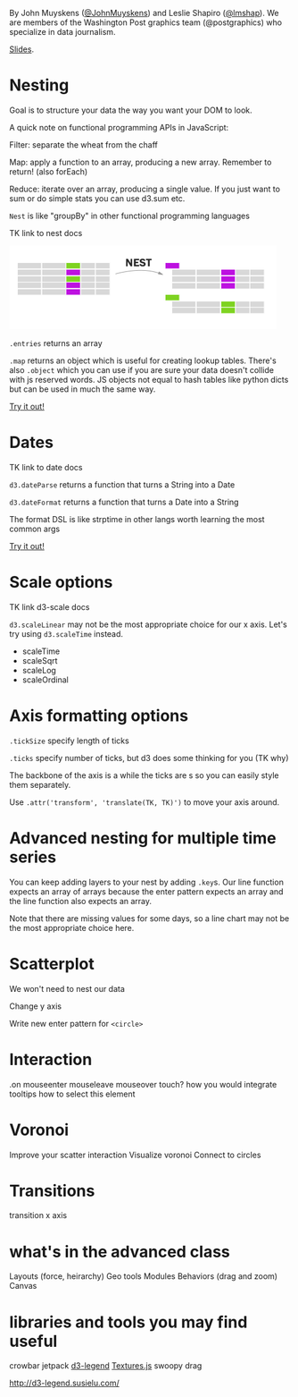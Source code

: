 
By John Muyskens ([@JohnMuyskens](twitter.com/johnmuyskens)) and Leslie Shapiro ([@lmshap](twitter.com/lmshap)). We are members of the Washington Post graphics team (@postgraphics) who specialize in data journalism.

[Slides](https://docs.google.com/presentation/d/1cAHnGb3YDaa3IHss3mP4a0gH_eDXY6BP-ous2bKY1BI/).

# Nesting
Goal is to structure your data the way you want your DOM to look.

A quick note on functional programming APIs in JavaScript:

Filter: separate the wheat from the chaff

Map: apply a function to an array, producing a new array. Remember to return! (also forEach)

Reduce: iterate over an array, producing a single value. If you just want to sum or do simple stats you can use d3.sum etc.

`Nest` is like "groupBy" in other functional programming languages

TK link to nest docs

![nest diagram](img/nest.png)

`.entries` returns an array

`.map` returns an object which is useful for creating lookup tables. There's also `.object` which you can use if you are sure your data doesn't collide with js reserved words. JS objects not equal to hash tables like python dicts but can be used in much the same way.

[Try it out!](http://bl.ocks.org/jmuyskens/raw/7afd1f9f2b6bd0b767b2df346d39a847/)


# Dates
TK link to date docs

`d3.dateParse` returns a function that turns a String into a Date

`d3.dateFormat` returns a function that turns a Date into a String

The format DSL is like strptime in other langs worth learning the most common args

[Try it out!](https://runkit.com/npm/d3-time-format)

# Scale options
TK link d3-scale docs

`d3.scaleLinear` may not be the most appropriate choice for our x axis. Let's try using `d3.scaleTime` instead.

- scaleTime
- scaleSqrt
- scaleLog
- scaleOrdinal

# Axis formatting options

`.tickSize` specify length of ticks

`.ticks` specify number of ticks, but d3 does some thinking for you (TK why)

The backbone of the axis is a <path> while the ticks are <line>s so you can easily style them separately.

Use `.attr('transform', 'translate(TK, TK)')` to move your axis around.

# Advanced nesting for multiple time series
You can keep adding layers to your nest by adding `.key`s. Our line function expects an array of arrays because the enter pattern expects an array and the line function also expects an array.

Note that there are missing values for some days, so a line chart may not be the most appropriate choice here.

# Scatterplot
We won't need to nest our data

Change y axis

Write new enter pattern for `<circle>`

# Interaction
.on
mouseenter
mouseleave
mouseover
touch?
how you would integrate tooltips
how to select this element

# Voronoi
Improve your scatter interaction
Visualize voronoi
Connect to circles

# Transitions
transition x axis

# what's in the advanced class
Layouts (force, heirarchy)
Geo tools
Modules
Behaviors (drag and zoom)
Canvas

# libraries and tools you may find useful
crowbar
jetpack
[d3-legend](http://d3-legend.susielu.com/)
[Textures.js](https://riccardoscalco.github.io/textures/)
swoopy drag

http://d3-legend.susielu.com/
